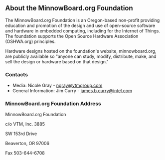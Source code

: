 ## About the MinnowBoard.org Foundation
The MinnowBoard.org Foundation is an Oregon-based non-profit providing education
and promotion of the design and use of open-source software and hardware in 
embedded computing, including for the Internet of Things. The foundation supports 
the Open Source Hardware Association (OSHWA.org) principles.

Hardware designs hosted on the foundation's website, minnowboard.org, are publicly 
available so "anyone can study, modify, distribute, make, and sell the design or 
hardware based on that design."

### Contacts

-   Media: Nicole Gray - ngray@vtmgroup.com
-   General Information: Jim Curry - james.b.curry@intel.com

### MinnowBoard.org Foundation Address

MinnowBoard.org Foundation

c/o VTM, Inc. 3885 

SW 153rd Drive 

Beaverton, OR 97006 

Fax 503-644-6708
